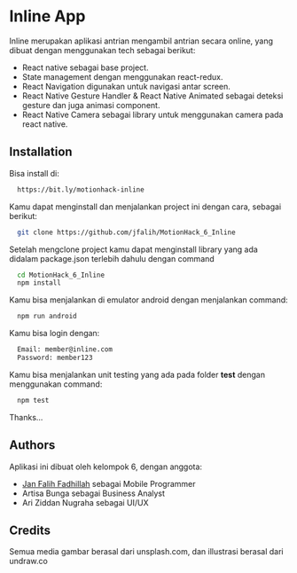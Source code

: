 
# Inline App

Inline merupakan aplikasi antrian mengambil antrian secara online, yang dibuat dengan menggunakan tech sebagai berikut:

- React native sebagai base project.
- State management dengan menggunakan react-redux.
- React Navigation digunakan untuk navigasi antar screen.
- React Native Gesture Handler & React Native Animated sebagai deteksi gesture dan juga animasi component.
- React Native Camera sebagai library untuk menggunakan camera pada react native.

## Installation


Bisa install di:

```bash
  https://bit.ly/motionhack-inline
```

Kamu dapat menginstall dan menjalankan project ini dengan cara, sebagai berikut:

```bash
  git clone https://github.com/jfalih/MotionHack_6_Inline
```

Setelah mengclone project kamu dapat menginstall library yang ada didalam package.json terlebih dahulu dengan command

```bash
  cd MotionHack_6_Inline
  npm install
```

Kamu bisa menjalankan di emulator android dengan menjalankan command:

```bash
  npm run android
```

Kamu bisa login dengan:

```bash
  Email: member@inline.com
  Password: member123
```

Kamu bisa menjalankan unit testing yang ada pada folder __test__ dengan menggunakan command:

```bash
  npm test
```

Thanks...

## Authors

Aplikasi ini dibuat oleh kelompok 6, dengan anggota:
- [Jan Falih Fadhillah](https://www.github.com/jfalih) sebagai Mobile Programmer
- Artisa Bunga sebagai Business Analyst
- Ari Ziddan Nugraha sebagai UI/UX

## Credits

Semua media gambar berasal dari unsplash.com, dan illustrasi berasal dari undraw.co
